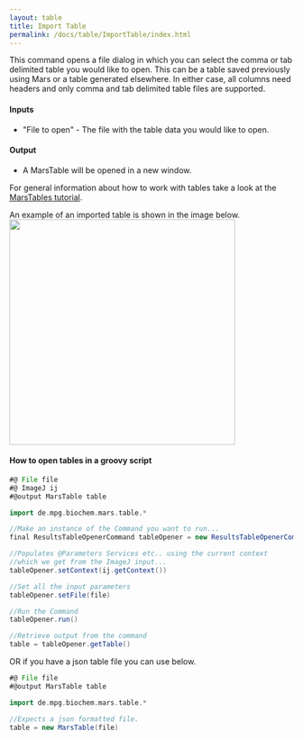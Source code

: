 ```yaml
---
layout: table
title: Import Table
permalink: /docs/table/ImportTable/index.html
---
```

This command opens a file dialog in which you can select the comma or tab delimited table you would like to open. This can be a table saved previously using Mars or a table generated elsewhere. In either case, all columns need headers and only comma and tab delimited table files are supported.

#### Inputs

   * "File to open" - The file with the table data you would like to open.

#### Output

   * A MarsTable will be opened in a new window.

For general information about how to work with tables take a look at the [MarsTables tutorial](https://duderstadt-lab.github.io/mars-docs/tutorials/scripting/marstable/).

An example of an imported table is shown in the image below.  
<img align='center' src='{{site.baseurl}}/docs/table/img/img1.png' width='400' />

#### How to open tables in a groovy script

```groovy
#@ File file
#@ ImageJ ij
#@output MarsTable table

import de.mpg.biochem.mars.table.*

//Make an instance of the Command you want to run...
final ResultsTableOpenerCommand tableOpener = new ResultsTableOpenerCommand()

//Populates @Parameters Services etc.. using the current context
//which we get from the ImageJ input...
tableOpener.setContext(ij.getContext())

//Set all the input parameters
tableOpener.setFile(file)

//Run the Command
tableOpener.run()

//Retrieve output from the command
table = tableOpener.getTable()
```
OR if you have a json table file you can use below.
```groovy
#@ File file
#@output MarsTable table

import de.mpg.biochem.mars.table.*

//Expects a json formatted file.
table = new MarsTable(file)

```
